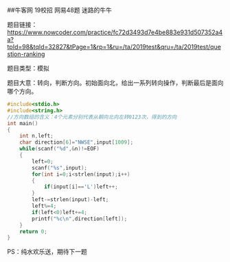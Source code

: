 ##牛客网 19校招 网易48题 迷路的牛牛

题目链接：https://www.nowcoder.com/practice/fc72d3493d7e4be883e931d507352a4a?tpId=98&tqId=32827&tPage=1&rp=1&ru=/ta/2019test&qru=/ta/2019test/question-ranking

题目类型：模拟

题目大意：转向，判断方向。初始面向北，给出一系列转向操作，判断最后是面向哪个方向。

```c++
#include<stdio.h>
#include<string.h>
//方向数组的含义：4个元素分别代表从朝向北向左转0123次，得到的方向
int main()
{
    int n,left;
    char direction[6]="NWSE",input[1009];
    while(scanf("%d",&n)!=EOF)
    {
        left=0;
        scanf("%s",input);
        for(int i=0;i<strlen(input);i++)
        {
            if(input[i]=='L')left++;
        }
        left-=strlen(input)-left;
        left%=4;
        if(left<0)left+=4;
        printf("%c\n",direction[left]);
    }
    return 0;
}
```

PS：纯水欢乐送，期待下一题
